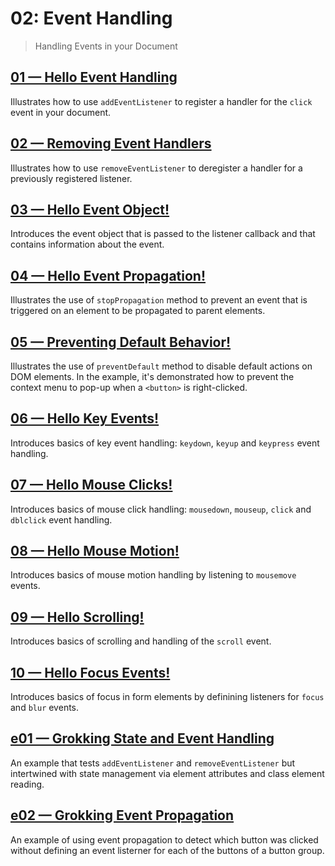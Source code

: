 # 02: Event Handling
> Handling Events in your Document

## [01 &mdash; Hello Event Handling](./01-hello-event-handling/)
Illustrates how to use `addEventListener` to register a handler for the `click` event in your document.

## [02 &mdash; Removing Event Handlers](./02-removing-event-handlers/)
Illustrates how to use `removeEventListener` to deregister a handler for a previously registered listener.

## [03 &mdash; Hello Event Object!](./03-hello-event-object/)
Introduces the event object that is passed to the listener callback and that contains information about the event.

## [04 &mdash; Hello Event Propagation!](./04-hello-event-propagation/)
Illustrates the use of `stopPropagation` method to prevent an event that is triggered on an element to be propagated to parent elements.

## [05 &mdash; Preventing Default Behavior!](./05-preventing-default-behavior/)
Illustrates the use of `preventDefault` method to disable default actions on DOM elements. In the example, it's demonstrated how to prevent the context menu to pop-up when a `<button>` is right-clicked.

## [06 &mdash; Hello Key Events!](./06-hello-key-events/)
Introduces basics of key event handling: `keydown`, `keyup` and `keypress` event handling.

## [07 &mdash; Hello Mouse Clicks!](./07-hello-mouse-clicks/)
Introduces basics of mouse click handling: `mousedown`, `mouseup`, `click` and `dblclick` event handling.

## [08 &mdash; Hello Mouse Motion!](./08-hello-mouse-motion/)
Introduces basics of mouse motion handling by listening to `mousemove` events.

## [09 &mdash; Hello Scrolling!](./09-hello-scroll-events/)
Introduces basics of scrolling and handling of the  `scroll` event.

## [10 &mdash; Hello Focus Events!](./10-hello-focus-events/)
Introduces basics of focus in form elements by definining listeners for `focus` and `blur` events.

## [e01 &mdash; Grokking State and Event Handling](./e01-grokking-document-state-and-event-handling/)
An example that tests `addEventListener` and `removeEventListener` but intertwined with state management via element attributes and class element reading.

## [e02 &mdash; Grokking Event Propagation](./e02-grokking-event-propagation/)
An example of using event propagation to detect which button was clicked without defining an event listerner for each of the buttons of a button group.